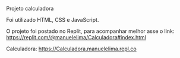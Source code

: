 Projeto calculadora

Foi utilizado HTML, CSS e JavaScript.

O projeto foi postado no Replit, para acompanhar melhor asse o link: https://replit.com/@manuelelima/Calculadora#index.html 


Calculadora: https://Calculadora.manuelelima.repl.co 
